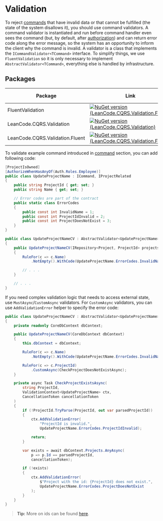 # Validation

To reject [commands] that have invalid data or that cannot be fulfilled (the state of the system disallows it), you should use command validators. A command validator is instantiated and run before command handler even sees the command (but, by default, after [authorization]) and can return error code along the error message, so the system has an opportunity to inform the client why the command is invalid. A validator is a class that implements the `ICommandValidator<TCommand>` interface. To simplify things, we use `FluentValidation` so it is only necessary to implement `AbstractValidator<TCommand>`, everything else is handled by infrastructure.

## Packages

| Package | Link | Application in section |
| --- | ----------- | ----------- |
| FluentValidation | [![NuGet version (LeanCode.CQRS.Validation.Fluent)](https://img.shields.io/nuget/vpre/FluentValidation.svg?style=flat-square&logo=nuget)](https://www.nuget.org/packages/FluentValidation/11.8.0/) | Validation |
| LeanCode.CQRS.Validation | [![NuGet version (LeanCode.CQRS.Validation)](https://img.shields.io/nuget/vpre/LeanCode.CQRS.Validation.svg?style=flat-square&logo=nuget)](https://www.nuget.org/packages/LeanCode.CQRS.Validation/8.0.2260-preview/) | `ICommandValidator` |
| LeanCode.CQRS.Validation.Fluent | [![NuGet version (LeanCode.CQRS.Validation.Fluent)](https://img.shields.io/nuget/vpre/LeanCode.CQRS.Validation.Fluent.svg?style=flat-square&logo=nuget)](https://www.nuget.org/packages/LeanCode.CQRS.Validation.Fluent/8.0.2260-preview/) | `AbstractValidator` |

To validate example command introduced in [command] section, you can add following code:

```csharp
[ProjectIsOwned]
[AuthorizeWhenHasAnyOf(Auth.Roles.Employee)]
public class UpdateProjectName : ICommand, IProjectRelated
{
    public string ProjectId { get; set; }
    public string Name { get; set; }

    // Error codes are part of the contract
    public static class ErrorCodes
    {
        public const int InvalidName = 1;
        public const int ProjectIdInvalid = 2;
        public const int ProjectDoesNotExist = 3;
    }
}
```

```csharp
public class UpdateProjectNameCV : AbstractValidator<UpdateProjectName>
{
    public UpdateProjectNameCV(IRepository<Project, ProjectId> projects)
    {
        RuleFor(c => c.Name)
            .NotEmpty().WithCode(UpdateProjectName.ErrorCodes.InvalidName);

        // . . .
    }

    // . . .
}
```

If you need complex validation logic that needs to access external state, use `MustAsync`/`CustomAsync` validators. For `CustomAsync` validators, you can use `AddValidationError` helper to specify the error code:

```csharp
public class UpdateProjectNameCV : AbstractValidator<UpdateProjectName>
{
    private readonly CoreDbContext dbContext;

    public UpdateProjectNameCV(CoreDbContext dbContext)
    {
        this.dbContext = dbContext;

        RuleFor(c => c.Name)
            .NotEmpty().WithCode(UpdateProjectName.ErrorCodes.InvalidName);

        RuleFor(c => c.ProjectId)
            .CustomAsync(CheckProjectDoesNotExistAsync);
    }

    private async Task CheckProjectExistsAsync(
        string ProjectId,
        ValidationContext<UpdateProjectName> ctx,
        CancellationToken cancellationToken
    )
    {
        if (!ProjectId.TryParse(ProjectId, out var parsedProjectId))
        {
            ctx.AddValidationError(
                "ProjectId is invalid.",
                UpdateProjectName.ErrorCodes.ProjectIdInvalid);

            return;
        }

        var exists = await dbContext.Projects.AnyAsync(
            p => p.Id == parsedProjectId,
            cancellationToken);

        if (!exists)
        {
            ctx.AddValidationError(
                $"Project with the id: {ProjectId} does not exist.",
                UpdateProjectName.ErrorCodes.ProjectDoesNotExist
            );
        }
    }
}
```

> **Tip:** More on ids can be found [here](../../domain/id/index.md).

[commands]: ../command/index.md
[command]: ../command/index.md
[authorization]: ../authorization/index.md
